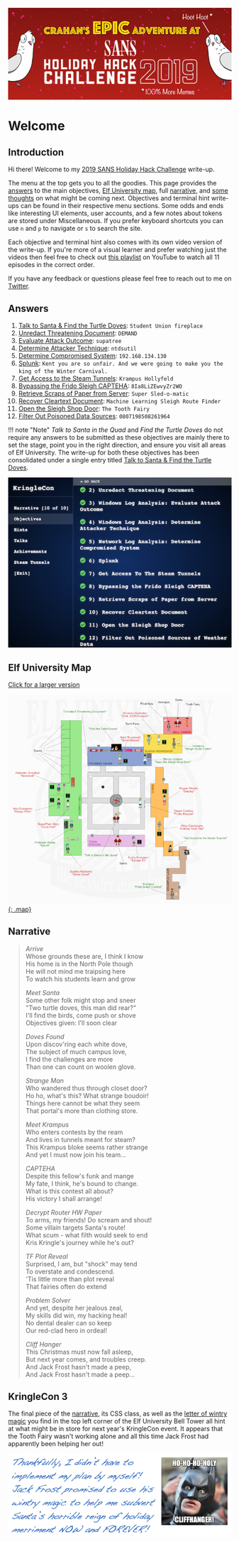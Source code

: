 ![Banner](./img/misc/banner.png)

# Welcome
## Introduction
Hi there! Welcome to my [2019 SANS Holiday Hack Challenge](https://www.holidayhackchallenge.com/2019/) write-up.

The menu at the top gets you to all the goodies. This page provides the [answers](#answers) to the main objectives, [Elf University map](#elf-university-map), full [narrative](#narrative), and [some thoughts](#kringlecon-3) on what might be coming next. Objectives and terminal hint write-ups can be found in their respective menu sections. Some odds and ends like interesting UI elements, user accounts, and a few notes about tokens are stored under Miscellaneous. If you prefer keyboard shortcuts you can use `n` and `p` to navigate or `s` to search the site.

Each objective and terminal hint also comes with its own video version of the write-up. If you're more of a visual learner and prefer watching just the videos then feel free to check out [this playlist](https://www.youtube.com/playlist?list=PLkC9YoWVx3xKJgL7TrBsjmy8triY9RDjC) on YouTube to watch all 11 episodes in the correct order. 

If you have any feedback or questions please feel free to reach out to me on [Twitter](https://twitter.com/crahan).

## Answers
1. [Talk to Santa & Find the Turtle Doves](./objectives/o1.md): `Student Union fireplace`
2. [Unredact Threatening Document](./objectives/o2.md): `DEMAND`
3. [Evaluate Attack Outcome](./objectives/o3.md): `supatree`
4. [Determine Attacker Technique](./objectives/o4.md): `ntdsutil`
5. [Determine Compromised System](./objectives/o5.md): `192.168.134.130`
6. [Splunk](./objectives/o6.md): `Kent you are so unfair. And we were going to make you the king of the Winter Carnival.`
7. [Get Access to the Steam Tunnels](./objectives/o7.md): `Krampus Hollyfeld`
8. [Bypassing the Frido Sleigh CAPTEHA](./objectives/o8.md): `8Ia8LiZEwvyZr2WO`
9. [Retrieve Scraps of Paper from Server](./objectives/o9.md): `Super Sled-o-matic`
10. [Recover Cleartext Document](./objectives/o10.md): `Machine Learning Sleigh Route Finder`
11. [Open the Sleigh Shop Door](./objectives/o11.md): `The Tooth Fairy`
12. [Filter Out Poisoned Data Sources](./objectives/o12.md): `0807198508261964`

!!! note "Note"
    *Talk to Santa in the Quad* and *Find the Turtle Doves* do not require any answers to be submitted as these objectives are mainly there to set the stage, point you in the right direction, and ensure you visit all areas of Elf University. The write-up for both these objectives has been consolidated under a single entry titled [Talk to Santa & Find the Turtle Doves](./objectives/o1/).

![Challenges](./img/misc/objectives.png)

## Elf University Map
[Click for a larger version](./img/misc/map_large.png)

[![Elf University Map](./img/misc/map_small.png){: .map}](./img/misc/map_large.png)

## Narrative
> *Arrive*  
> Whose grounds these are, I think I know  
> His home is in the North Pole though  
> He will not mind me traipsing here  
> To watch his students learn and grow  
> 
> *Meet Santa*  
> Some other folk might stop and sneer  
> "Two turtle doves, this man did rear?"  
> I'll find the birds, come push or shove  
> Objectives given: I'll soon clear  
>
> *Doves Found*  
> Upon discov'ring each white dove,  
> The subject of much campus love,  
> I find the challenges are more  
> Than one can count on woolen glove.  
>
> *Strange Man*  
> Who wandered thus through closet door?  
> Ho ho, what's this? What strange boudoir!  
> Things here cannot be what they seem  
> That portal's more than clothing store.  
> 
> *Meet Krampus*  
> Who enters contests by the ream  
> And lives in tunnels meant for steam?  
> This Krampus bloke seems rather strange  
> And yet I must now join his team...  
>
> *CAPTEHA*  
> Despite this fellow's funk and mange  
> My fate, I think, he's bound to change.  
> What is this contest all about?  
> His victory I shall arrange!  
>
> *Decrypt Router HW Paper*  
> To arms, my friends! Do scream and shout!  
> Some villain targets Santa's route!  
> What scum - what filth would seek to end  
> Kris Kringle's journey while he's out?  
>
> *TF Plot Reveal*  
> Surprised, I am, but "shock" may tend  
> To overstate and condescend.  
> 'Tis little more than plot reveal  
> That fairies often do extend  
>
> *Problem Solver*  
> And yet, despite her jealous zeal,  
> My skills did win, my hacking heal!  
> No dental dealer can so keep  
> Our red-clad hero in ordeal!  
>
> *Cliff Hanger*  
> This Christmas must now fall asleep,  
> But next year comes, and troubles creep.  
> And Jack Frost hasn't made a peep,  
> And Jack Frost hasn't made a peep...

## KringleCon 3
The final piece of the [narrative](#narrative), its CSS class, as well as the [letter of wintry magic](https://downloads.elfu.org/LetterOfWintryMagic.pdf) you find in the top left corner of the Elf University Bell Tower all hint at what might be in store for next year's KringleCon event. It appears that the Tooth Fairy wasn't working alone and all this time Jack Frost had apparently been helping her out!

![Letter](./img/misc/letter_hohohoholy.png)
